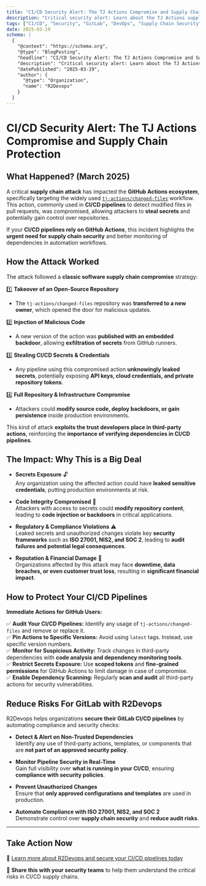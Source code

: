 ```yaml
---
title: "CI/CD Security Alert: The TJ Actions Compromise and Supply Chain Protection"
description: "Critical security alert: Learn about the TJ Actions supply chain attack and how to protect your CI/CD pipelines from similar threats."
tags: ["CI/CD", "Security", "GitLab", "DevOps", "Supply Chain Security", "TJ Actions", "GitHub Actions", "CI/CD Security"]
date: 2025-03-19
schema: |
  {
    "@context": "https://schema.org",
    "@type": "BlogPosting",
    "headline": "CI/CD Security Alert: The TJ Actions Compromise and Supply Chain Protection",
    "description": "Critical security alert: Learn about the TJ Actions supply chain attack and how to protect your CI/CD pipelines from similar threats.",
    "datePublished": "2025-03-19",
    "author": {
      "@type": "Organization",
      "name": "R2Devops"
    }
  }
---
```


# CI/CD Security Alert: The TJ Actions Compromise and Supply Chain Protection

## What Happened? (March 2025)

A critical **supply chain attack** has impacted the **GitHub Actions ecosystem**, specifically targeting the widely used [`tj-actions/changed-files`](https://github.com/tj-actions/changed-files) workflow. This action, commonly used in **CI/CD pipelines** to detect modified files in pull requests, was compromised, allowing attackers to **steal secrets** and potentially gain control over repositories.

If your **CI/CD pipelines rely on GitHub Actions**, this incident highlights the **urgent need for supply chain security** and better monitoring of dependencies in automation workflows.

## How the Attack Worked

The attack followed a **classic software supply chain compromise** strategy:

1️⃣ **Takeover of an Open-Source Repository**  
   - The `tj-actions/changed-files` repository was **transferred to a new owner**, which opened the door for malicious updates.

2️⃣ **Injection of Malicious Code**  
   - A new version of the action was **published with an embedded backdoor**, allowing **exfiltration of secrets** from GitHub runners.

3️⃣ **Stealing CI/CD Secrets & Credentials**  
   - Any pipeline using this compromised action **unknowingly leaked secrets**, potentially exposing **API keys, cloud credentials, and private repository tokens**.

4️⃣ **Full Repository & Infrastructure Compromise**  
   - Attackers could **modify source code, deploy backdoors, or gain persistence** inside production environments.

This kind of attack **exploits the trust developers place in third-party actions**, reinforcing the **importance of verifying dependencies in CI/CD pipelines**.

## The Impact: Why This is a Big Deal

- **Secrets Exposure** 🔓  
  Any organization using the affected action could have **leaked sensitive credentials**, putting production environments at risk.  

- **Code Integrity Compromised** 🛑  
  Attackers with access to secrets could **modify repository content**, leading to **code injection or backdoors** in critical applications.  

- **Regulatory & Compliance Violations** ⚠️  
  Leaked secrets and unauthorized changes violate key **security frameworks** such as **ISO 27001, NIS2, and SOC 2**, leading to **audit failures and potential legal consequences**.  

- **Reputation & Financial Damage** 💸  
  Organizations affected by this attack may face **downtime, data breaches, or even customer trust loss**, resulting in **significant financial impact**.

## How to Protect Your CI/CD Pipelines

**Immediate Actions for GitHub Users:**

✅ **Audit Your CI/CD Pipelines:** Identify any usage of `tj-actions/changed-files` and remove or replace it.  
✅ **Pin Actions to Specific Versions:** Avoid using `latest` tags. Instead, use specific version numbers.  
✅ **Monitor for Suspicious Activity:** Track changes in third-party dependencies with **code analysis and dependency monitoring tools**.  
✅ **Restrict Secrets Exposure:** Use **scoped tokens** and **fine-grained permissions** for GitHub Actions to limit damage in case of compromise.  
✅ **Enable Dependency Scanning:** Regularly **scan and audit** all third-party actions for security vulnerabilities.

## Reduce Risks For GitLab with R2Devops

R2Devops helps organizations **secure their GitLab CI/CD pipelines** by automating compliance and security checks:

- **Detect & Alert on Non-Trusted Dependencies**  
  Identify any use of third-party actions, templates, or components that are **not part of an approved security policy**.

- **Monitor Pipeline Security in Real-Time**  
  Gain full visibility over **what is running in your CI/CD**, ensuring **compliance with security policies**.

- **Prevent Unauthorized Changes**   
  Ensure that **only approved configurations and templates** are used in production.

- **Automate Compliance with ISO 27001, NIS2, and SOC 2**   
  Demonstrate control over **supply chain security** and **reduce audit risks**.

---

## Take Action Now

🔗 [Learn more about R2Devops and secure your CI/CD pipelines today](https://r2devops.io/)  

🔄 **Share this with your security teams** to help them understand the critical risks in CI/CD supply chains.

